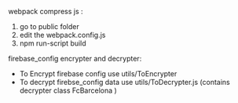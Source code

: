 
webpack compress js :
1. go to public folder
3. edit the webpack.config.js
2. npm run-script build



firebase_config encrypter and decrypter:  
-   To Encrypt firebase config use utils/ToEncrypter
-   To decrypt firebse_config data use utils/ToDecrypter.js (contains decrypter class FcBarcelona )